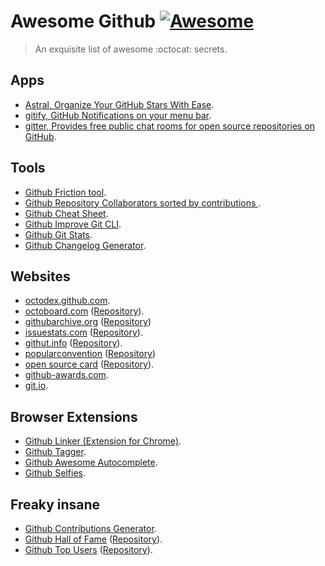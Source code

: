 # Awesome Github [![Awesome](https://cdn.rawgit.com/sindresorhus/awesome/d7305f38d29fed78fa85652e3a63e154dd8e8829/media/badge.svg)](https://github.com/Kikobeats/awesome-github)

> An exquisite list of awesome :octocat: secrets.

## Apps

+ [Astral, Organize Your GitHub Stars With Ease](http://astralapp.com).
+ [gitify, GitHub Notifications on your menu bar](https://github.com/ekonstantinidis/gitify).
+ [gitter, Provides free public chat rooms for open source repositories on GitHub](https://gitter.im/).

## Tools

+ [Github Friction tool](https://github.com/rafalchmiel/friction).
+ [Github Repository Collaborators sorted by contributions ](https://github.com/oleander/git-fame-rb).
+ [Github Cheat Sheet](https://github.com/tiimgreen/github-cheat-sheet#readme).
+ [Github Improve Git CLI](https://hub.github.com).
+ [Github Git Stats](https://github.com/IonicaBizau/git-stats).
+ [Github Changelog Generator](https://github.com/skywinder/github-changelog-generator).

## Websites

+ [octodex.github.com](https://octodex.github.com/).
+ [octoboard.com](http://octoboard.com) ([Repository](https://github.com/KuiKui/Octoboard)).
+ [githubarchive.org](http://githubarchive.org) ([Repository](https://github.com/igrigorik/githubarchive..org))
+ [issuestats.com](http://issuestats.com) ([Repository](https://github.com/hstove/issue_stats)).
+ [githut.info](http://githut.info) ([Repository](https://github.com/littleark/githut/)).
+ [popularconvention](http://sideeffect.kr/popularconvention) ([Repository](https://github.com/outsideris/.popularconvention))
+ [open source card](https://osrc.dfm.io) ([Repository](https://github.com/dfm/osrc)).
+ [github-awards.com](http://github-awards.com).
+ [git.io](http://git.io).

## Browser Extensions

+ [Github Linker (Extension for Chrome)](https://github.com/github-linker/chrome-extension/).
+ [Github Tagger](https://chrome.google.com/webstore/detail/github-tagger/apegcdgbjbocfnleknnbalmhlpbjgmmf).
+ [Github Awesome Autocomplete](https://github.algolia.com/).
+ [Github Selfies](https://chrome.google.com/webstore/detail/github-selfies/ldnpkdnkgkogfnahcnldaedcoadjbkbl).

## Freaky insane

+ [Github Contributions Generator](https://github.com/IonicaBizau/github-contributions).
+ [Github Hall of Fame](http://www.mehulkar.com/github-hall-of-fame/) ([Repository](https://github.com/mehulkar/github-hall-of-fame)).
+ [Github Top Users](https://gist.github.com/paulmillr/2657075/) ([Repository](https://github.com/paulmillr/top-github-users)).

